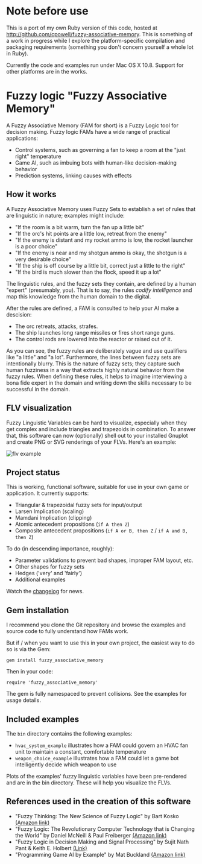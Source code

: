 # Note before use

This is a port of my own Ruby version of this code, hosted at http://github.com/cpowell/fuzzy-associative-memory. This is something of a work in progress while I explore the platform-specific compilation and packaging requirements (something you don't concern yourself a whole lot in Ruby).

Currently the code and examples run under Mac OS X 10.8. Support for other platforms are in the works.

# Fuzzy logic "Fuzzy Associative Memory"

A Fuzzy Associative Memory (FAM for short) is a Fuzzy Logic tool for decision
making. Fuzzy logic FAMs have a wide range of practical applications:

* Control systems, such as governing a fan to keep a room at the "just right" temperature
* Game AI, such as imbuing bots with human-like decision-making behavior
* Prediction systems, linking causes with effects

## How it works

A Fuzzy Associative Memory uses Fuzzy Sets to establish a set of rules that are linguistic in nature; examples might include:

* "If the room is a bit warm, turn the fan up a little bit"
* "If the orc's hit points are a little low, retreat from the enemy"
* "If the enemy is distant and my rocket ammo is low, the rocket launcher is a poor choice"
* "If the enemy is near and my shotgun ammo is okay, the shotgun is a very desirable choice"
* "If the ship is off course by a little bit, correct just a little to the right"
* "If the bird is much slower than the flock, speed it up a lot"

The linguistic rules, and the fuzzy sets they contain, are defined by a human "expert" (presumably, you). That is to say,
the rules *codify intelligence* and map this knowledge from the human domain to the digital.

After the rules are defined, a FAM is consulted to help your AI make a descision:
* The orc retreats, attacks, strafes.
* The ship launches long range missiles or fires short range guns.
* The control rods are lowered into the reactor or raised out of it.

As you can see, the fuzzy rules are deliberately vague and use qualifiers like "a little" and "a lot". Furthermore, the lines
between fuzzy sets are intentionally blurry. This is the nature of fuzzy sets; they capture such human fuzziness in a way that extracts highly natural behavior from the fuzzy rules.
When defining these rules, it helps to imagine interviewing a bona fide expert in the domain and writing down the skills necessary to be successful in the domain.

## FLV visualization

Fuzzy Linguistic Variables can be hard to visualize, especially when they get complex and include triangles and trapezoids in combination.
To answer that, this software can now (optionally) shell out to your installed Gnuplot and create PNG or SVG renderings of your FLVs. Here's an example:

![flv example](https://raw.github.com/cpowell/fuzzy-associative-memory/master/bin/plot%20of%20rocket%20launcher%20ammo%20quantity.png)

## Project status

This is working, functional software, suitable for use in your own game or application. It currently supports:
* Triangular & trapezoidal fuzzy sets for input/output
* Larsen Implication (scaling)
* Mamdani Implication (clipping)
* Atomic antecedent propositions (`if A then Z`)
* Composite antecedent propositions (`if A or B, then Z` / `if A and B, then Z`)

To do (in descending importance, roughly):
* Parameter validations to prevent bad shapes, improper FAM layout, etc.
* Other shapes for fuzzy sets
* Hedges ('very' and 'fairly')
* Additional examples

Watch the [changelog](http://github.com/cpowell/fuzzy-associative-memory/blob/master/CHANGELOG.md) for news.

## Gem installation

I recommend you clone the Git repository and browse the examples and source code to fully understand how FAMs work.

But if / when you want to use this in your own project, the easiest way to do so is via the Gem:
```
gem install fuzzy_associative_memory
```

Then in your code:
```
require 'fuzzy_associative_memory'
```

The gem is fully namespaced to prevent collisions. See the examples for usage details.

## Included examples

The `bin` directory contains the following examples:
* `hvac_system_example` illustrates how a FAM could govern an HVAC fan unit to maintain a constant, comfortable temperature
* `weapon_choice_example` illustrates how a FAM could let a game bot intelligently decide which weapon to use

Plots of the examples' fuzzy linguistic variables have been pre-rendered and are in the bin directory. These will help you visualize the FLVs.

## References used in the creation of this software
* "Fuzzy Thinking: The New Science of Fuzzy Logic" by Bart Kosko [(Amazon link)](http://www.amazon.com/Fuzzy-Thinking-New-Science-Logic/dp/0006547133/)
* "Fuzzy Logic: The Revolutionary Computer Technology that is Changing the World" by Daniel McNeill & Paul Freiberger [(Amazon link)](http://www.amazon.com/Fuzzy-Logic-Revolutionary-Computer-Technology/dp/0671875353/)
* "Fuzzy Logic in Decision Making and Signal Processing" by Sujit Nath Pant & Keith E. Holbert [(Link)](http://enpub.fulton.asu.edu/powerzone/fuzzylogic/index.htm)
* "Programming Game AI by Example" by Mat Buckland [(Amazon link)](http://www.amazon.com/Programming-Game-Example-Mat-Buckland/dp/1556220782)
